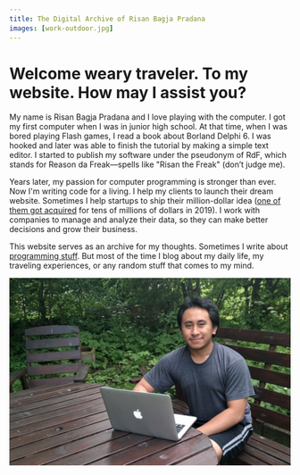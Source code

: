```yaml
---
title: The Digital Archive of Risan Bagja Pradana
images: [work-outdoor.jpg]
---
```

# Welcome weary traveler. To my website. How may I assist you?

My name is Risan Bagja Pradana and I love playing with the computer. I got my first computer when I was in junior high school. At that time, when I was bored playing Flash games, I read a book about Borland Delphi 6. I was hooked and later was able to finish the tutorial by making a simple text editor. I started to publish my software under the pseudonym of RdF, which stands for Reason da Freak—spells like "Risan the Freak" (don’t judge me).

Years later, my passion for computer programming is stronger than ever. Now I'm writing code for a living. I help my clients to launch their dream website. Sometimes I help startups to ship their million-dollar idea ([one of them got acquired](https://www.crunchbase.com/organization/fixd-repair) for tens of millions of dollars in 2019). I work with companies to manage and analyze their data, so they can make better decisions and grow their business.

This website serves as an archive for my thoughts. Sometimes I write about [programming stuff](/code/). But most of the time I blog about my daily life, my traveling experiences, or any random stuff that comes to my mind.

![This is me pretending to work outdoor on a cold summer day (I hate it).](work-outdoor.jpg)
